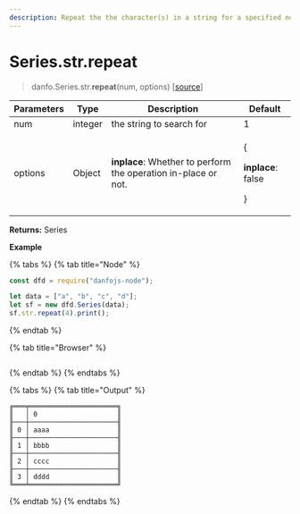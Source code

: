 ```yaml
---
description: Repeat the the character(s) in a string for a specified number of time
---
```


# Series.str.repeat

> danfo.Series.str.**repeat**(num, options) \[[source](https://github.com/javascriptdata/danfojs/blob/master/src/danfojs-base/core/strings.ts#L469)]

| Parameters | Type    | Description                                                    | Default                                                |
| ---------- | ------- | -------------------------------------------------------------- | ------------------------------------------------------ |
| num        | integer | the string to search for                                       | 1                                                      |
| options    | Object  | **inplace**: Whether to perform the operation in-place or not. | <p>{</p><p><strong>inplace</strong>: false</p><p>}</p> |

**Returns:** Series

**Example**

{% tabs %}
{% tab title="Node" %}

```javascript
const dfd = require("danfojs-node");

let data = ["a", "b", "c", "d"];
let sf = new dfd.Series(data);
sf.str.repeat(4).print();
```

{% endtab %}

{% tab title="Browser" %}

```

```

{% endtab %}
{% endtabs %}

{% tabs %}
{% tab title="Output" %}

```
╔═══╤══════════════════════╗
║   │ 0                    ║
╟───┼──────────────────────╢
║ 0 │ aaaa                 ║
╟───┼──────────────────────╢
║ 1 │ bbbb                 ║
╟───┼──────────────────────╢
║ 2 │ cccc                 ║
╟───┼──────────────────────╢
║ 3 │ dddd                 ║
╚═══╧══════════════════════╝
```

{% endtab %}
{% endtabs %}
